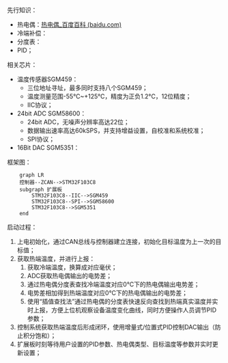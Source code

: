 先行知识：
- 热电偶：[热电偶_百度百科 (baidu.com)](https://baike.baidu.com/item/%E7%83%AD%E7%94%B5%E5%81%B6/5028266)
- 冷端补偿：
- 分度表：
- PID；

相关芯片：
- 温度传感器SGM459：
	- 三位地址寻址，最多同时支持八个SGM459；
	- 温度测量范围-55°C~+125°C，精度为正负1.2°C，12位精度；
	- IIC协议；
- 24bit ADC SGM58600：
	- 24bit ADC，无噪声分辨率高达22位；
	- 数据输出速率高达60kSPS，并支持增益设置，自校准和系统校准；
	- SPI协议；
- 16Bit DAC SGM5351：

框架图：
```mermaid
	graph LR
	控制器--ZCAN-->STM32F103C8
	subgraph 扩展板
		STM32F103C8--IIC-->SGM459
		STM32F103C8--SPI-->SGM58600
		STM32F103C8-->SGM5351
	end
```

启动过程：
1. 上电初始化，通过CAN总线与控制器建立连接，初始化目标温度为上一次的目标值；
2. 获取热端温度，并进行上报：
	1. 获取冷端温度，换算成对应毫伏；
	2. ADC获取热电偶输出的电势差；
	3. 通过热电偶分度表查找冷端温度对应0°C下的热电偶输出电势差；
	4. 电势差相加得到热端温度对应0°C下的热电偶输出的电势差；
	5. 使用“插值查找法”通过热电偶的分度表快速反向查找到热端真实温度并实时上报，方便上位机观察设备温度变化曲线，同时方便操作人员调节PID参数；
3. 控制系统获取热端温度后形成闭环，使用增量式/位置式PID控制DAC输出（防止积分饱和）；
4. 扩展板时刻等待用户设置的PID参数、热电偶类型、目标温度等参数并实时更新设置；